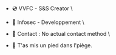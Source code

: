
- 💿  VVFC - S&S Creator \
- 🚩  Infosec - Developpement \
- 💬  Contact : No actual contact method \

- 🚨  T'as mis un pied dans l'piège.


